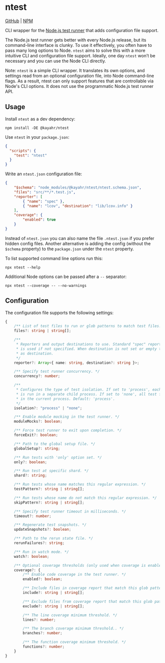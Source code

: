 # ntest

[GitHub] | [NPM]

CLI wrapper for the [Node.js test runner] that adds configuration file support.

The Node.js test runner gets better with every Node.js release, but its command-line interface is clunky. To use it effectively, you often have to pass many long options to Node. `ntest` aims to solve this with a more intuitive CLI and configuration file support. Ideally, one day `ntest` won’t be necessary and you can use the Node CLI directly.

Note: `ntest` is a simple CLI wrapper. It translates its own options, and settings read from an optional configuration file, into Node command-line flags. As a result, ntest can only support features that are controllable via Node's CLI options. It does not use the programmatic Node.js test runner API.

## Usage

Install `ntest` as a dev dependency:

```
npm install -DE @kayahr/ntest
```

Use `ntest` in your `package.json`:

```json
{
  "scripts": {
    "test": "ntest"
  }
}
```

Write an `ntest.json` configuration file:

```json
{
    "$schema": "node_modules/@kayahr/ntest/ntest.schema.json",
    "files": "src/**/*.test.js",
    "reporter": [
        { "name": "spec" },
        { "name": "lcov", "destination": "lib/lcov.info" }
    ],
    "coverage": {
        "enabled": true
    }
}
```

Instead of `ntest.json` you can also name the file `.ntest.json` if you prefer hidden config files. Another alternative is adding the config (without the `$schema` property) to the `package.json` under the `ntest` property.

To list supported command line options run this:

```
npx ntest --help
```

Additional Node options can be passed after a `--` separator:

```
npx ntest --coverage -- --no-warnings
```

## Configuration

The configuration file supports the following settings:

```ts
{
    /** List of test files to run or glob patterns to match test files. */
    files?: string | string[];

    /**
     * Reporters and output destinations to use. Standard "spec" reporter outputting to "stdout"
     * is used if not specified. When destination is not set or empty then "stdout" is assumed
     * as destination.
     */
    reporter?: Array<{ name: string, destination?: string }>;

    /** Specify test runner concurrency. */
    concurrency?: number;

    /**
     * Configures the type of test isolation. If set to 'process', each test file
     * is run in a separate child process. If set to 'none', all test files run
     * in the current process. Default: 'process'.
     */
    isolation?: "process" | "none";

    /** Enable module mocking in the test runner. */
    moduleMocks?: boolean;

    /** Force test runner to exit upon completion. */
    forceExit?: boolean;

    /** Path to the global setup file. */
    globalSetup?: string;

    /** Run tests with 'only' option set. */
    only?: boolean;

    /** Run test at specific shard. */
    shard?: string;

    /** Run tests whose name matches this regular expression. */
    testPattern?: string | string[];

    /** Run tests whose name do not match this regular expression. */
    skipPattern?: string | string[];

    /** Specify test runner timeout in milliseconds. */
    timeout?: number;

    /** Regenerate test snapshots. */
    updateSnapshots?: boolean;

    /** Path to the rerun state file. */
    rerunFailures?: string;

    /** Run in watch mode. */
    watch?: boolean;

    /** Optional coverage thresholds (only used when coverage is enabled) */
    coverage?: {
        /** Enable code coverage in the test runner. */
        enabled?: boolean;

        /** Include files in coverage report that match this glob pattern. */
        include?: string | string[];

        /** Exclude files from coverage report that match this glob pattern. */
        exclude?: string | string[];

        /** The line coverage minimum threshold. */
        lines?: number;

        /** The branch coverage minimum threshold.. */
        branches?: number;

        /** The function coverage minimum threshold. */
        functions?: number;
    }
}
```

[GitHub]: https://github.com/kayahr/ntest
[NPM]: https://www.npmjs.com/package/@kayahr/ntest
[Node.js Test Runner]: https://nodejs.org/en/learn/test-runner/introduction
